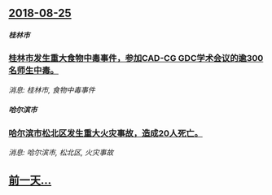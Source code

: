 ## [2018-08-25](/news/2018/08/25/index.md)

##### 桂林市
### [桂林市发生重大食物中毒事件，参加CAD-CG GDC学术会议的逾300名师生中毒。 ](/news/2018/08/25/桂林市发生重大食物中毒事件-参加CAD-CG-GDC学术会议的逾300名师生中毒.md)
_消息: 桂林市, 食物中毒事件_

##### 哈尔滨市
### [哈尔滨市松北区发生重大火灾事故，造成20人死亡。 ](/news/2018/08/25/哈尔滨市松北区发生重大火灾事故-造成20人死亡.md)
_消息: 哈尔滨市, 松北区, 火灾事故_

## [前一天...](/news/2018/08/24/index.md)


